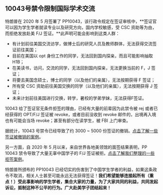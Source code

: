 ## 10043号禁令限制国际学术交流

特朗普在 2020 年 5 月签署了 PP10043，该行政令规定在签证审核中，**签证官可以因为学生学者就读专业以及研究方向，国内学校敏感，受 CSC 资助等为由，而拒绝发放赴美 F/J 签证。**此声明可能会影响到这类人群：

- 有计划前往美国交流访学，做博士后的研究人员及教师群体，无法获得交流签证前往美国；
- 目前在美国以 opt 身份工作的同学，无法回到国内探亲，而且可能影响抽取 H1B；
- 在美读书，访问，交流的同学，无法回到国内探亲，无法更换当前的 F，J 签证；
- 将要去美国念硕士，博士的同学（以及他们的亲属），无法按期获得 F 签证；
- 所有受 CSC 资助前往美国交换的同学（以及他们的亲属），无法按期获得 J 签证；
- 未来计划前往美国进行交换，转学，暑校的学弟学妹，无法获得F签证。

10043 给了签证官无条件拒签的理由，已经有大量的前辈因为此禁令被 rej 或者已经获得的 OPT/F/J 签证被 revoke，或者目前没收到 revoke 邮件的，出境再入境也有可能会当场 revoke；甚至有部分在读学生，被 FBI 上门审查。

据统计，10043 号禁令已经导致了约 3000 ~ 5000 份签证的撤销。[点击了解一些签证被撤销的案例](https://docs.qq.com/sheet/DZklBQ0ZlTnFRRXZX)。

另一方面，自 2020 年 5 月以来，来自世界各地美领馆的面签结果表明，PP 10043 禁令导致了大量无辜中国学子的 F/J 签证被拒。[点击了解我们整理的一些拒签案例](https://docs.qq.com/sheet/DTkNldUFudkNyTXVW)。

特朗普所颁布的 PP10043 已经切实的伤害到了中国学生学者的利益，如果这条政令不取消，相关人士甚至可能永远无法获得签证！**我们希望能够连接起所有（重点！）受此事影响的学生学者，集合大家的力量，为了大家共同的利益，共同发起诉讼，抵制这种不公平的行为。广大赴美学子团结起来！**

